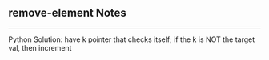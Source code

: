 <h2>remove-element Notes</h2><hr>Python Solution: have k pointer that checks itself; if the k is NOT the target val, then increment 
